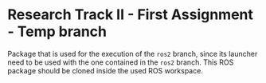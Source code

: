 # Research Track II - First Assignment - Temp branch

Package that is used for the execution of the `ros2` branch, since its launcher need to be used with the one contained in the `ros2` branch. This ROS package should be cloned inside the used ROS workspace.

